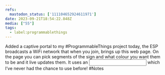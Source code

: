```yaml
---
refs:
  mastodon_status: ['111104652924611971']
date: 2023-09-21T18:54:22.848Z
media: ["55"]
tags:
  - label:programmablethings
---
```


Added a captive portal to my #ProgrammableThings project today, the ESP broadcasts a WiFi network that when you join, brings up this web page. On the page you can pick segments of the sign and what colour you want them to be and it live updates them. It uses an <input type=“colour”> which I’ve never had the chance to use before! #Notes
